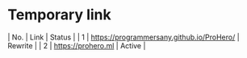 # Temporary link
| No. | Link | Status |
| 1 | https://programmersany.github.io/ProHero/ | Rewrite |
| 2 | https://prohero.ml | Active |
